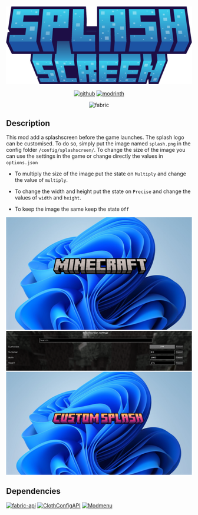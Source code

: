 ![Title](https://github.com/BertSa/BertSa/blob/main/resources/minecraft_projects/splashscreen/minecraft_title.png)

<div style="text-align: center;">

[![github](https://cdn.jsdelivr.net/npm/@intergrav/devins-badges@3/assets/cozy/available/github_64h.png)](https://github.com/BertSa/splashscreen)
[![modrinth](https://cdn.jsdelivr.net/npm/@intergrav/devins-badges@3/assets/cozy/available/modrinth_64h.png)](https://modrinth.com/mod/splashscreen)

![fabric](https://cdn.jsdelivr.net/npm/@intergrav/devins-badges@3/assets/cozy/supported/fabric_64h.png)
</div>

## Description

This mod add a splashscreen before the game launches. The splash logo can be customised.
To do so, simply put the image named `splash.png` in the config folder `/config/splashscreen/`.
To change the size of the image you can use the settings in the game or change directly the values in `options.json`

- To multiply the size of the image put the state on `Multiply` and change the value of `multiply`.

- To change the width and height put the state on `Precise` and change the values of `width` and `height`.

- To keep the image the same keep the state `Off`

![Demo](https://github.com/BertSa/BertSa/blob/main/resources/minecraft_projects/splashscreen/splashDemo.jpg)
![Demo](https://github.com/BertSa/BertSa/blob/main/resources/minecraft_projects/splashscreen/settings.png)
![Demo](https://github.com/BertSa/BertSa/blob/main/resources/minecraft_projects/splashscreen/splashDemoCustom.jpg)


## Dependencies
[![fabric-api](https://cdn.jsdelivr.net/npm/@intergrav/devins-badges@3/assets/cozy/requires/fabric-api_64h.png)](https://modrinth.com/mod/fabric-api)
[![ClothConfigAPI](https://cdn.jsdelivr.net/npm/@intergrav/devins-badges@3/assets/cozy/requires/cloth-config-api_64h.png)](https://modrinth.com/mod/cloth-config)
[![Modmenu](https://cdn.modrinth.com/data/cached_images/a63b80306b6537b8a55428d107df3f698245cf7c.png)](https://modrinth.com/mod/modmenu)